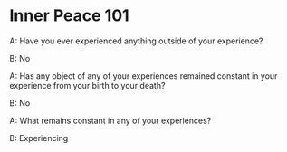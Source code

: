 # Inner Peace 101

A: Have you ever experienced anything outside of your experience?

B: No

A: Has any object of any of your experiences remained constant in your experience from your birth to your death?

B: No

A: What remains constant in any of your experiences?

B: Experiencing

